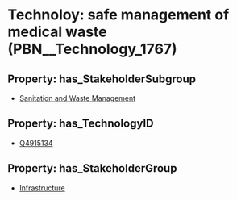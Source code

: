 # Technoloy: __safe management of medical waste__ (PBN__Technology_1767)

## Property: has_StakeholderSubgroup

* [Sanitation and Waste Management](PBN__TechSubgroup_121)

## Property: has_TechnologyID

* [Q4915134](Q4915134)

## Property: has_StakeholderGroup

* [Infrastructure](PBN__TechGroup_4)

